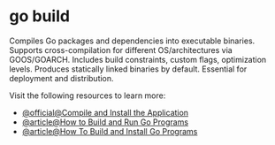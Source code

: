 # go build

Compiles Go packages and dependencies into executable binaries. Supports cross-compilation for different OS/architectures via GOOS/GOARCH. Includes build constraints, custom flags, optimization levels. Produces statically linked binaries by default. Essential for deployment and distribution.

Visit the following resources to learn more:

- [@official@Compile and Install the Application](https://go.dev/doc/tutorial/compile-install)
- [@article@How to Build and Run Go Programs](https://go-tutorial.com/build-and-run)
- [@article@How To Build and Install Go Programs](https://www.digitalocean.com/community/tutorials/how-to-build-and-install-go-programs)